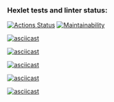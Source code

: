 ### Hexlet tests and linter status:
[![Actions Status](https://github.com/Kamstrim/php-project-45/workflows/hexlet-check/badge.svg)](https://github.com/Kamstrim/php-project-45/actions)
[![Maintainability](https://api.codeclimate.com/v1/badges/81a83362e91853a0d4b9/maintainability)](https://codeclimate.com/github/Kamstrim/php-project-45/maintainability)

[![asciicast](https://asciinema.org/a/519605.svg)](https://asciinema.org/a/519605?t=0:07)

[![asciicast](https://asciinema.org/a/519734.svg)](https://asciinema.org/a/519734)

[![asciicast](https://asciinema.org/a/519754.svg)](https://asciinema.org/a/519754)

[![asciicast](https://asciinema.org/a/519759.svg)](https://asciinema.org/a/519759)

[![asciicast](https://asciinema.org/a/519761.svg)](https://asciinema.org/a/519761)